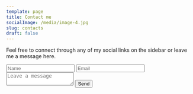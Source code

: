 ```yaml
---
template: page
title: Contact me
socialImage: /media/image-4.jpg
slug: contacts
draft: false
---
```

Feel free to connect through any of my social links on the sidebar or leave me a message here.

<div class="cont-contactBtn">
	<div class="cont-flip"
		<div class="back">
			<a href="#" class="flip close"></a>
				<form class="contact-form" action="" name="contact-form" netlify>
					<input class="gutter" type="text" placeholder="Name" name="name">
					<input type="text" placeholder="Email" name="email">
					<textarea name="" id="" placeholder="Leave a message" name="message"></textarea>
					<input id="submit_btn" type="submit" value="Send" name="submit">
				</form>
		</div>
	</div>